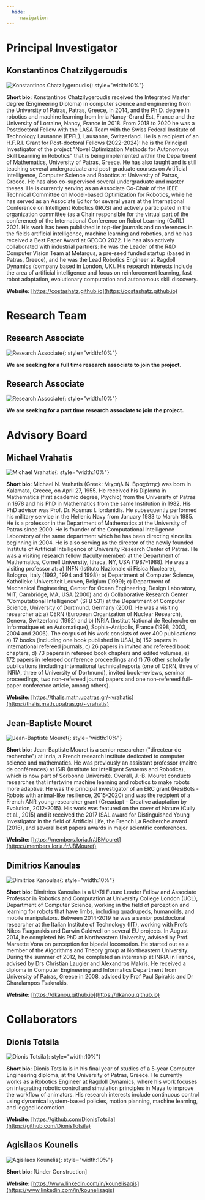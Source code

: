 ```yaml
---
  hide:
    -navigation
---
```


# Principal Investigator

## Konstantinos Chatzilygeroudis

![Konstantinos Chatzilygeroudis](images/kc.jpg){: style="width:10%"}

**Short bio:** Konstantinos Chatzilygeroudis received the Integrated Master degree (Engineering Diploma) in computer science and engineering from the University of Patras, Patras, Greece, in 2014, and the Ph.D. degree in robotics and machine learning from Inria Nancy-Grand Est, France and the University of Lorraine, Nancy, France in 2018. From 2018 to 2020 he was a Postdoctoral Fellow with the LASA Team with the Swiss Federal Institute of Technology Lausanne (EPFL), Lausanne, Switzerland. He is a recipient of an H.F.R.I. Grant for Post-doctoral Fellows (2022-2024): he is the Principal Investigator of the project "Novel Optimization Methods for Autonomous Skill Learning in Robotics" that is being implemented within the Department of Mathematics, University of Patras, Greece. He has also taught and is still teaching several undergraduate and post-graduate courses on Artificial Intelligence, Computer Science and Robotics at University of Patras, Greece. He has also co-supervised several undergraduate and master theses. He is currently serving as an Associate Co-Chair of the IEEE Technical Committee on Model-based Optimization for Robotics, while he has served as an Associate Editor for several years at the International Conference on Intelligent Robotics (IROS) and actively participated in the organization committee (as a Chair responsible for the virtual part of the conference) of the International Conference on Robot Learning (CoRL) 2021. His work has been published in top-tier journals and conferences in the fields artificial intelligence, machine learning and robotics, and he has received a Best Paper Award at GECCO 2022. He has also actively collaborated with industrial partners: he was the Leader of the R&D Computer Vision Team at Metargus, a pre-seed funded startup (based in Patras, Greece), and he was the Lead Robotics Engineer at Ragdoll Dynamics (company based in London, UK). His research interests include the area of artificial intelligence and focus on reinforcement learning, fast robot adaptation, evolutionary computation and autonomous skill discovery.

**Website:** [https://costashatz.github.io](https://costashatz.github.io)

# Research Team

## Research Associate

![Research Associate](https://upload.wikimedia.org/wikipedia/commons/b/bc/Unknown_person.jpg){: style="width:10%"}

**We are seeking for a full time research associate to join the project.**

## Research Associate

![Research Associate](https://upload.wikimedia.org/wikipedia/commons/b/bc/Unknown_person.jpg){: style="width:10%"}

**We are seeking for a part time research associate to join the project.**

<!-- ## Konstantinos Tsinganos

![Konstantinos Tsinganos](images/kt.jpg){: style="width:10%"}

**Short bio:** [Under Construction]

**Website:** [https://kostastsing.github.io](https://kostastsing.github.io) -->

# Advisory Board

## Michael Vrahatis

![Michael Vrahatis](images/mv.jpg){: style="width:10%"}

**Short bio:** Michael N. Vrahatis (Greek: Μιχαήλ Ν. Βραχάτης) was born in Kalamata, Greece, on April 27, 1955. He received his Diploma in Mathematics (first academic degree, Ptychio) from the University of Patras in 1978 and his PhD in Mathematics from the same Institution in 1982. His PhD advisor was Prof. Dr. Kosmas I. Iordanidis. He subsequently performed his military service in the Hellenic Navy from January 1983 to March 1985. He is a professor in the Department of Mathematics at the University of Patras since 2000. He is founder of the Computational Intelligence Laboratory of the same department which he has been directing since its beginning in 2004. He is also serving as the director of the newly founded Institute of Artificial Intelligence of University Research Center of Patras. He was a visiting research fellow (faculty member) at the Department of Mathematics, Cornell University, Ithaca, NY, USA (1987–1988). He was a visiting professor at: a) INFN (Istituto Nazionale di Fisica Nucleare), Bologna, Italy (1992, 1994 and 1998); b) Department of Computer Science, Katholieke Universiteit Leuven, Belgium (1999); c) Department of Mechanical Engineering, Center for Ocean Engineering, Design Laboratory, MIT, Cambridge, MA, USA (2000) and d) Collaborative Research Center "Computational Intelligence" (SFB 531) at the Department of Computer Science, University of Dortmund, Germany (2001). He was a visiting researcher at: a) CERN (European Organization of Nuclear Research), Geneva, Switzerland (1992) and b) INRIA (Institut National de Recherche en Informatique et en Automatique), Sophia–Antipolis, France (1998, 2003, 2004 and 2006). The corpus of his work consists of over 400 publications: a) 17 books (including one book published in USA), b) 152 papers in international refereed journals, c) 26 papers in invited and refereed book chapters, d) 73 papers in refereed book chapters and edited volumes, e) 172 papers in refereed conference proceedings and f) 76 other scholarly publications (including international technical reports (one of CERN, three of INRIA, three of University of Dortmund), invited book–reviews, seminar proceedings, two non–refereed journal papers and one non–refereed full–paper conference article, among others).

**Website:** [https://thalis.math.upatras.gr/~vrahatis](https://thalis.math.upatras.gr/~vrahatis)

## Jean-Baptiste Mouret

![Jean-Baptiste Mouret](images/jb.jpg){: style="width:10%"}

**Short bio:** Jean-Baptiste Mouret is a senior researcher ("directeur de recherche") at Inria, a French research institute dedicated to computer science and mathematics. He was previously an assistant professor (maître de conférences) at ISIR (Institute for Intelligent Systems and Robotics), which is now part of Sorbonne Université. Overall, J.-B. Mouret conducts researches that intertwine machine learning and robotics to make robots more adaptive. He was the principal investigator of an ERC grant (ResiBots - Robots with animal-like resilience, 2015-2020) and was the recipient of a French ANR young researcher grant (Creadapt - Creative adaptation by Evolution, 2012-2015).  His work was featured on the cover of Nature (Cully et al., 2015) and it received the 2017 ISAL award for Distinguished Young Investigator in the field of Artificial Life, the French La Recherche award (2016), and several best papers awards in major scientific conferences.

**Website:** [https://members.loria.fr/JBMouret](https://members.loria.fr/JBMouret)

## Dimitrios Kanoulas

![Dimitrios Kanoulas](images/dk.jpg){: style="width:10%"}

**Short bio:** Dimitrios Kanoulas is a UKRI Future Leader Fellow and Associate Professor in Robotics and Computation at University College London (UCL), Department of Computer Science, working in the field of perception and learning for robots that have limbs, including quadrupeds, humanoids, and mobile manipulators. Between 2014-2019 he was a senior postdoctoral researcher at the Italian Institute of Technology (IIT), working with Profs Nikos Tsagarakis and Darwin Caldwell on several EU projects. In August 2014, he completed his PhD at Northeastern University, advised by Prof. Marsette Vona on perception for bipedal locomotion. He started out as a member of the Algorithms and Theory group at Northeastern University. During the summer of 2012, he completed an internship at INRIA in France, advised by Drs Christian Laugier and Alexandros Makris. He received a diploma in Computer Engineering and Informatics Department from University of Patras, Greece in 2008, advised by Prof Paul Spirakis and Dr Charalampos Tsaknakis.

**Website:** [https://dkanou.github.io](https://dkanou.github.io)

# Collaborators

## Dionis Totsila

![Dionis Totsila](images/dt.jpg){: style="width:10%"}

**Short bio:** Dionis Totsila is in his final year of studies of a 5-year Computer Engineering diploma, at the University of Patras, Greece. He currently works as a Robotics Engineer at Ragdoll Dynamics, where his work focuses on integrating robotic control and simulation principles in Maya to improve the workflow of animators. His research interests include continuous control using dynamical system-based policies, motion planning, machine learning, and legged locomotion.

**Website:** [https://github.com/DionisTotsila](https://github.com/DionisTotsila)

## Agisilaos Kounelis

![Agisilaos Kounelis](images/ak.jpg){: style="width:10%"}

**Short bio:** [Under Construction]

**Website:** [https://www.linkedin.com/in/kounelisagis](https://www.linkedin.com/in/kounelisagis)
